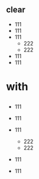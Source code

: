 
## clear
- 111
- 111
- 111
  - 222
  - 222
- 111
- 111

# with <p>
- 111
- 111
- 111
  - 222
  - 222

- 111
- 111
